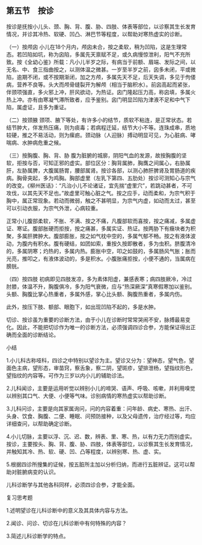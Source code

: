 ## 第五节　按诊

按诊是抚按小儿头、颈、胸、背、腹、胁、四肢、体表等部位，以诊察其生长发育情况，并诊其冷热、软硬、凹凸、淋巴节等程度，以帮助对寒热虚实的诊断。

（一）按颅囟 小儿在18个月内，颅囟未合，按之柔软，稍为凹陷，这是生理常态。若凹陷如坑，称为囟陷，多属先天禀赋不足，或久病慢惊泄利，阳气不充所致。按《全幼心鉴》所载：凡小儿半岁之际，有病当于前额、眉端、发际之间，以无名、中、食三指曲按之，以测体温之微甚。一岁至半岁之前，囟多未闭，平或微陷，逾期不闭，或不按期渐闭，加之方颅，多属先天不足，后天失调，多见于佝偻病，营养不良等。头大而颅骨缝裂开为解颅（相当于脑积水）。前囟高起而紧张，伴颈项强直，多火邪上冲，肝风欲动，为热证。囟门隆起压力高，称囟填，多属火热上冲。亦有由寒凝气滞所致者，应予鉴别。囟门明显凹陷为津液不足和中气下陷，属虚证，且多为重证。

（二）按颈腋 颈项、腋下等处，有许多小的结节，质软不粘连，是正常状态。若结节肿大，伴发热压痛，则为痰毒；若病程迁延，结节大小不等。连珠成串，质地较硬，推之不易活动，则为瘰疬。颈动脉（人迎脉）搏动明显可见，为心脏病、哮喘病、水肿病危重之候。

（三）按胸腹、胸、背、胁 腹为脏腑的城廓，阴阳气血的发源，故按胸腹的坚软，拒按与否，可知正邪的虚实。部位区分：胸背属肺，胸膺之间属心，右胁属肝，左胁属脾，大腹属肠胃，腰部属肾。按诊各部，以测心肺肝脾肾及胃肠道的疾病。胸骨突起，多为鸡胸。胸部虚里（左乳下第四、五肋处）按诊可测知心与宗气的改变。《柳州医话》：“凡治小儿不论诸证，宜先揣“虚里穴”，若跳动甚者，不可攻伐，以其先天不足也。”故虚里可触心脏之气。按之应手，动而柔和，为宗气积于胸中，属正常现象。若动而微弱，触之不甚明显，为宗气内虚，如动而太过，甚至可以引动衣服，为宗气外泄，心病较重。

正常小儿腹部柔软，不胀、不满、按之不痛，凡腹部软而喜按，按之痛减，多属虚证、寒证。腹部胀硬而拒按，按之痛甚，多属实证、热证。按两胁下有癥块者为积聚，多属肝脾肿大。腹部膨胀，按之如气枕中空的，多属气郁不畅。按之有液体波动，为腹内有积水。腹有硬结，如团如索，重按久按即散者，多为虫积。脐腹清冷的，多属阴寒；灼热的，多属内热。膨胀中空，叩之如鼓的，多属肠风气胀；胀而光亮，推叩之，有液体波动的，多是积水。小腹胀痛拒按，小便不通的，当属病在膀胱。

（四）按四肢 初病即见四肢发凉，多为素体阳虚，兼感表寒；病四肢厥冷，冷过肘膝，体温不升，胸腹俱冷，多为阳气衰微，应与“热深厥深”真寒假寒加以鉴别。头额、胸腹比掌心热重者，多属外感，掌心比头额、胸腹热重者，多属内伤。

此外，按压下肢、额部、眼胞下，如出现凹陷不起的，多是水肿。

切诊、按诊虽为重要的诊断方法，由于小儿在诊断时常常哭闹不安，脉搏最易变化。因此，不能把切诊作为唯一的诊断方法，必须强调四诊合参，方能保证得出正确而全面的诊断结论。

小结

1.小儿科古称哑科，四诊之中特别以望诊为主。望诊又分为：望神态，望气色，望面色主病，望形态，审苗窍，察舌象，察二阴，望斑疹，望排泄杨，望指纹形色，望指纹的内容等。可作为三岁以内小儿的辅助诊法。

2.儿科闻诊，主要是运用听觉以辨别小儿的啼哭、语声、呼吸、咳嗽，并利用嗅觉以辨别其口气、大便、小便等气味。诊别病情的寒热虚实以帮助诊断。

3.儿科问诊，主要是向其家属询问，问的内容着重：问年龄、病史、寒热、出汗、头身、饮食、胸腹、二便、睡眠、问预防接种，以及父母遗传，治疗经过等，均应详细查问，以帮助确定诊断。

4.小儿切脉，主要以浮、沉、迟、数，辨表、里、寒、热，以有力无力而别虚实。按诊，主要按头、胸、背、腹、胁、四肢，体表等部位，以诊察其生长发育情况，并触知其冷、热、软、硬、凹、凸等程度，以辨别寒、热、虚、实。

5.根据四诊所搜集的证候，按五脏所主加以分析归纳，而进行五脏辨证。这可以帮助对脏腑病变的认识。

儿科诊断学与其他各科同样，必须四诊合参，才能全面。

复习思考题

1.述明望诊在儿科诊断中的意义及其具体内容与方法。

2.闻诊、问诊、切诊在儿科诊断中有何特殊的内容？

3.简述儿科诊断学的特点。